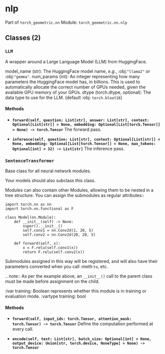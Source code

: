 # nlp

Part of `torch_geometric.nn`
Module: `torch_geometric.nn.nlp`

## Classes (2)

### `LLM`

A wrapper around a Large Language Model (LLM) from HuggingFace.

model_name (str): The HuggingFace model name, *e.g.*, :obj:`"llama2"` or
    :obj:`"gemma"`.
num_params (int): An integer representing how many parameters the
    HuggingFace model has, in billions. This is used to automatically
    allocate the correct number of GPUs needed, given the available GPU
    memory of your GPUs.
dtype (torch.dtype, optional): The data type to use for the LLM.
    (default :obj: `torch.bloat16`)

#### Methods

- **`forward(self, question: List[str], answer: List[str], context: Optional[List[str]] = None, embedding: Optional[List[torch.Tensor]] = None) -> torch.Tensor`**
  The forward pass.

- **`inference(self, question: List[str], context: Optional[List[str]] = None, embedding: Optional[List[torch.Tensor]] = None, max_tokens: Optional[int] = 32) -> List[str]`**
  The inference pass.

### `SentenceTransformer`

Base class for all neural network modules.

Your models should also subclass this class.

Modules can also contain other Modules, allowing them to be nested in
a tree structure. You can assign the submodules as regular attributes::

    import torch.nn as nn
    import torch.nn.functional as F

    class Model(nn.Module):
        def __init__(self) -> None:
            super().__init__()
            self.conv1 = nn.Conv2d(1, 20, 5)
            self.conv2 = nn.Conv2d(20, 20, 5)

        def forward(self, x):
            x = F.relu(self.conv1(x))
            return F.relu(self.conv2(x))

Submodules assigned in this way will be registered, and will also have their
parameters converted when you call :meth:`to`, etc.

.. note::
    As per the example above, an ``__init__()`` call to the parent class
    must be made before assignment on the child.

:ivar training: Boolean represents whether this module is in training or
                evaluation mode.
:vartype training: bool

#### Methods

- **`forward(self, input_ids: torch.Tensor, attention_mask: torch.Tensor) -> torch.Tensor`**
  Define the computation performed at every call.

- **`encode(self, text: List[str], batch_size: Optional[int] = None, output_device: Union[str, torch.device, NoneType] = None) -> torch.Tensor`**
